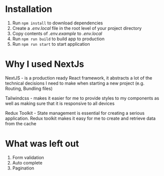 # Installation

1. Run `npm install` to download dependencies
1. Create a _.env.local_ file in the root level of your project directory
1. Copy contents of _.env.example_ to _.env.local_
1. Run `npm run build` to build app to production
1. Run `npm run start` to start application

# Why I used NextJs

NextJS - is a production ready React framework, it abstracts a lot of the technical decisions I need to make when starting a new project (e.g. Routing, Bundling files)

Tailwindcss - makes it easier for me to provide styles to my components as well as making sure that it is responsive to all devices

Redux Toolkit - State management is essential for creating a serious application. Redux toolkit makes it easy for me to create and retrieve data from the cache

# What was left out

1. Form validation
1. Auto complete
1. Pagination
